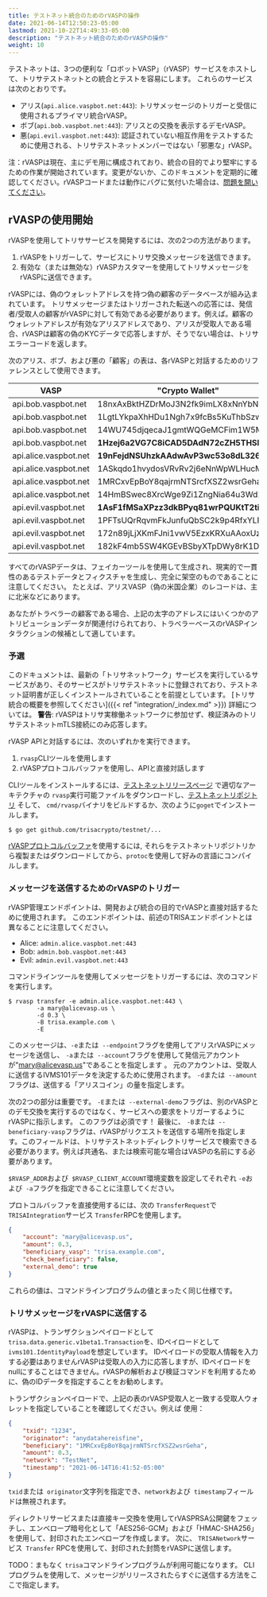 ```yaml
---
title: テストネット統合のためのrVASPの操作
date: 2021-06-14T12:50:23-05:00
lastmod: 2021-10-22T14:49:33-05:00
description: "テストネット統合のためのrVASPの操作"
weight: 10
---
```


テストネットは、3つの便利な「ロボットVASP」（rVASP）サービスをホストして、トリサテストネットとの統合とテストを容易にします。 これらのサービスは次のとおりです。

- アリス(`api.alice.vaspbot.net:443`): トリサメッセージのトリガーと受信に使用されるプライマリ統合rVASP。
- ボブ(`api.bob.vaspbot.net:443`): アリスとの交換を表示するデモrVASP。
- 悪(`api.evil.vaspbot.net:443`): 認証されていない相互作用をテストするために使用される、トリサテストネットメンバーではない「邪悪な」rVASP。

注：rVASPは現在、主にデモ用に構成されており、統合の目的でより堅牢にするための作業が開始されています。変更がないか、このドキュメントを定期的に確認してください。rVASPコードまたは動作にバグに気付いた場合は、[問題を開いてください](https://github.com/trisacrypto/testnet/issues)。

## rVASPの使用開始

rVASPを使用してトリササービスを開発するには、次の2つの方法があります。

1. rVASPをトリガーして、サービスにトリサ交換メッセージを送信できます。
2. 有効な（または無効な）rVASPカスタマーを使用してトリサメッセージをrVASPに送信できます。

rVASPには、偽のウォレットアドレスを持つ偽の顧客のデータベースが組み込まれています。 トリサメッセージまたはトリガーされた転送への応答には、発信者/受取人の顧客がrVASPに対して有効である必要があります。例えば。顧客のウォレットアドレスが有効なアリスアドレスであり、アリスが受取人である場合、rVASPは顧客の偽のKYCデータで応答しますが、そうでない場合は、トリサエラーコードを返します。

次のアリス、ボブ、および悪の「顧客」の表は、各rVASPと対話するためのリファレンスとして使用できます。

| VASP                  | "Crypto Wallet"                    | Email                 |
|-----------------------|------------------------------------|-----------------------|
| api.bob.vaspbot.net   | 18nxAxBktHZDrMoJ3N2fk9imLX8xNnYbNh | robert@bobvasp.co.uk  |
| api.bob.vaspbot.net   | 1LgtLYkpaXhHDu1Ngh7x9fcBs5KuThbSzw | george@bobvasp.co.uk  |
| api.bob.vaspbot.net   | 14WU745djqecaJ1gmtWQGeMCFim1W5MNp3 | larry@bobvasp.co.uk   |
| api.bob.vaspbot.net   | **1Hzej6a2VG7C8iCAD5DAdN72cZH5THSMt9** | fred@bobvasp.co.uk    |
| api.alice.vaspbot.net | **19nFejdNSUhzkAAdwAvP3wc53o8dL326QQ** | sarah@alicevasp.us    |
| api.alice.vaspbot.net | 1ASkqdo1hvydosVRvRv2j6eNnWpWLHucMX | mary@alicevasp.us     |
| api.alice.vaspbot.net | 1MRCxvEpBoY8qajrmNTSrcfXSZ2wsrGeha | alice@alicevasp.us    |
| api.alice.vaspbot.net | 14HmBSwec8XrcWge9Zi1ZngNia64u3Wd2v | jane@alicevasp.us     |
| api.evil.vaspbot.net  | **1AsF1fMSaXPzz3dkBPyq81wrPQUKtT2tiz** | gambler@evilvasp.gg   |
| api.evil.vaspbot.net  | 1PFTsUQrRqvmFkJunfuQbSC2k9p4RfxYLF | voldemort@evilvasp.gg |
| api.evil.vaspbot.net  | 172n89jLjXKmFJni1vwV5EzxKRXuAAoxUz | launderer@evilvasp.gg |
| api.evil.vaspbot.net  | 182kF4mb5SW4KGEvBSbyXTpDWy8rK1Dpu  | badnews@evilvasp.gg   |

すべてのrVASPデータは、フェイカーツールを使用して生成され、現実的で一貫性のあるテストデータとフィクスチャを生成し、完全に架空のものであることに注意してください。 たとえば、アリスVASP（偽の米国企業）のレコードは、主に北米などにあります。

あなたがトラベラーの顧客である場合、上記の太字のアドレスにはいくつかのアトリビューションデータが関連付けられており、トラベラーベースのrVASPインタラクションの候補として適しています。

### 予選

このドキュメントは、最新の「トリサネットワーク」サービスを実行しているサービスがあり、そのサービスがトリサテストネットに登録されており、テストネット証明書が正しくインストールされていることを前提としています。 [トリサ統合の概要を参照してください]({{< ref "integration/_index.md" >}}) 詳細については。 **警告**: rVASPはトリサ実稼働ネットワークに参加せず、検証済みのトリサテストネットmTLS接続にのみ応答します。

rVASP APIと対話するには、次のいずれかを実行できます。

1. `rvasp`CLIツールを使用します
2. rVASPプロトコルバッファを使用し、APIと直接対話します

CLIツールをインストールするには、[テストネットリリースページ](https://github.com/trisacrypto/testnet/releases) で適切なアーキテクチャの `rvasp`実行可能ファイルをダウンロードし、[テストネットリポジトリ](https//github.com/trisacrypto/testnet/) そして、 `cmd/rvasp`バイナリをビルドするか、次のように`goget`でインストールします。

```
$ go get github.com/trisacrypto/testnet/...
```

[rVASPプロトコルバッファ](https://github.com/trisacrypto/testnet/tree/main/proto/rvasp/v1)を使用するには, それらをテストネットリポジトリから複製またはダウンロードしてから、`protoc`を使用して好みの言語にコンパイルします。

### メッセージを送信するためのrVASPのトリガー

rVASP管理エンドポイントは、開発および統合の目的でrVASPと直接対話するために使用されます。 このエンドポイントは、前述のTRISAエンドポイントとは異なることに注意してください。

- Alice: `admin.alice.vaspbot.net:443`
- Bob: `admin.bob.vaspbot.net:443`
- Evil: `admin.evil.vaspbot.net:443`

コマンドラインツールを使用してメッセージをトリガーするには、次のコマンドを実行します。

```
$ rvasp transfer -e admin.alice.vaspbot.net:443 \
        -a mary@alicevasp.us \
        -d 0.3 \
        -B trisa.example.com \
        -E
```

このメッセージは、`-e`または` --endpoint`フラグを使用してアリスrVASPにメッセージを送信し、 `-a`または` --account`フラグを使用して発信元アカウントが"mary@alicevasp.us"であることを指定します 。 元のアカウントは、受取人に送信するIVMS101データを決定するために使用されます。 `-d`または` --amount`フラグは、送信する「アリスコイン」の量を指定します。

次の2つの部分は重要です。 `-E`または` --external-demo`フラグは、別のrVASPとのデモ交換を実行するのではなく、サービスへの要求をトリガーするようにrVASPに指示します。 このフラグは必須です！ 最後に、 `-B`または` --beneficiary-vasp`フラグは、rVASPがリクエストを送信する場所を指定します。このフィールドは、トリサテストネットディレクトリサービスで検索できる必要があります。例えば共通名、または検索可能な場合はVASPの名前にする必要があります。

`$RVASP_ADDR`および` $RVASP_CLIENT_ACCOUNT`環境変数を設定してそれぞれ `-e`および` -a`フラグを指定できることに注意してください。

プロトコルバッファを直接使用するには、次の `TransferRequest`で` TRISAIntegration`サービス `Transfer`RPCを使用します。

```json
{
    "account": "mary@alicevasp.us",
    "amount": 0.3,
    "beneficiary_vasp": "trisa.example.com",
    "check_beneficiary": false,
    "external_demo": true
}
```

これらの値は、コマンドラインプログラムの値とまったく同じ仕様です。

### トリサメッセージをrVASPに送信する

rVASPは、トランザクションペイロードとして`trisa.data.generic.v1beta1.Transaction`を、IDペイロードとして` ivms101.IdentityPayload`を想定しています。 IDペイロードの受取人情報を入力する必要はありませんrVASPは受取人の入力に応答しますが、IDペイロードをnullにすることはできません。rVASPの解析および検証コマンドを利用するために、偽のIDデータを指定することをお勧めします。

トランザクションペイロードで、上記の表のrVASP受取人と一致する受取人ウォレットを指定していることを確認してください。例えば 使用：

```json
{
    "txid": "1234",
    "originator": "anydatahereisfine",
    "beneficiary": "1MRCxvEpBoY8qajrmNTSrcfXSZ2wsrGeha",
    "amount": 0.3,
    "network": "TestNet",
    "timestamp": "2021-06-14T16:41:52-05:00"
}
```

`txid`または` originator`文字列を指定でき、`network`および` timestamp`フィールドは無視されます。

ディレクトリサービスまたは直接キー交換を使用してrVASPRSA公開鍵をフェッチし、エンベロープ暗号化として「AES256-GCM」および「HMAC-SHA256」を使用して、封印されたエンベロープを作成します。 次に、 `TRISANetwork`サービス` Transfer` RPCを使用して、封印された封筒をrVASPに送信します。

TODO：まもなく `trisa`コマンドラインプログラムが利用可能になります。 CLIプログラムを使用して、メッセージがリリースされたらすぐに送信する方法をここで指定します。
